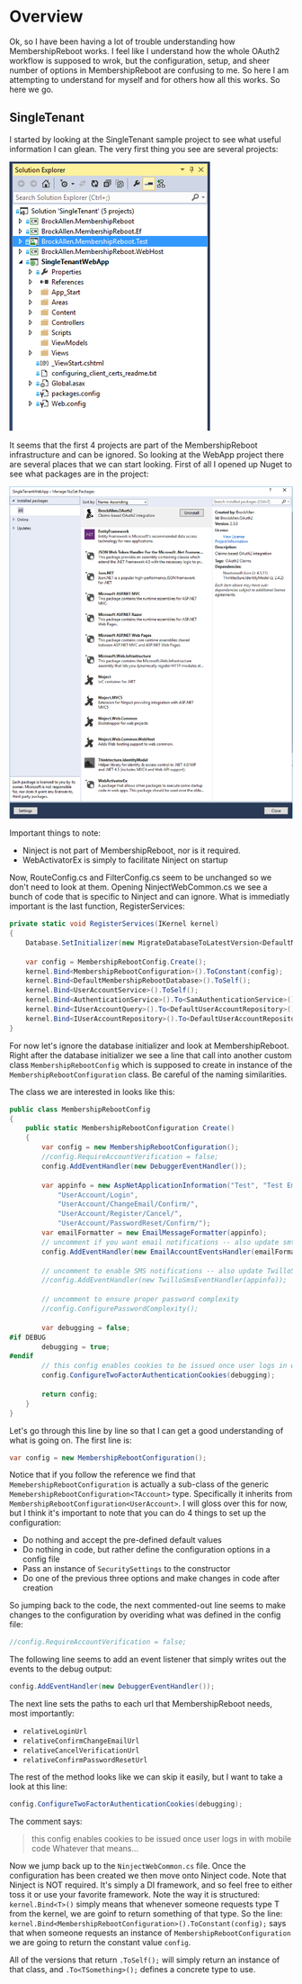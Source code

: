 # Overview

Ok, so I have been having a lot of trouble understanding how MembershipReboot works. I feel like I understand how the whole OAuth2 workflow is supposed to wrok, but the configuration, setup, and sheer number of options in MembershipReboot are confusing to me. So here I am attempting to understand for myself and for others how all this works. So here we go.

## SingleTenant
I started by looking at the SingleTenant sample project to see what useful information I can glean. The very first thing you see are several projects:

![alt text](Images/Overview-SE.png "Initial Solution Explorer")

It seems that the first 4 projects are part of the MembershipReboot infrastructure and can be ignored. So looking at the WebApp project there are several places that we can start looking. First of all I opened up Nuget to see what packages are in the project:

![alt text](Images/Overview-Nuget.png "Nuget Packages") 

Important things to note:
* Ninject is not part of MembershipReboot, nor is it required.
* WebActivatorEx is simply to facilitate Ninject on startup

Now, RouteConfig.cs and FilterConfig.cs seem to be unchanged so we don't need to look at them. Opening NinjectWebCommon.cs we see a bunch of code that is specific to Ninject and can ignore. What is immediatly important is the last function, RegisterServices:

```csharp
private static void RegisterServices(IKernel kernel)
{
    Database.SetInitializer(new MigrateDatabaseToLatestVersion<DefaultMembershipRebootDatabase, BrockAllen.MembershipReboot.Ef.Migrations.Configuration>());

    var config = MembershipRebootConfig.Create();
    kernel.Bind<MembershipRebootConfiguration>().ToConstant(config);
    kernel.Bind<DefaultMembershipRebootDatabase>().ToSelf();
    kernel.Bind<UserAccountService>().ToSelf();
    kernel.Bind<AuthenticationService>().To<SamAuthenticationService>();
    kernel.Bind<IUserAccountQuery>().To<DefaultUserAccountRepository>().InRequestScope();
    kernel.Bind<IUserAccountRepository>().To<DefaultUserAccountRepository>().InRequestScope();
} 
```
For now let's ignore the database initializer and look at MembershipReboot. Right after the database initializer we see a line that call into another custom class `MembershipRebootConfig` which is supposed to create in instance of the `MembershipRebootConfiguration` class. Be careful of the naming similarities. 

The class we are interested in looks like this:
```csharp
public class MembershipRebootConfig
{
    public static MembershipRebootConfiguration Create()
    {
        var config = new MembershipRebootConfiguration();
        //config.RequireAccountVerification = false;
        config.AddEventHandler(new DebuggerEventHandler());

        var appinfo = new AspNetApplicationInformation("Test", "Test Email Signature",
            "UserAccount/Login", 
            "UserAccount/ChangeEmail/Confirm/",
            "UserAccount/Register/Cancel/",
            "UserAccount/PasswordReset/Confirm/");
        var emailFormatter = new EmailMessageFormatter(appinfo);
        // uncomment if you want email notifications -- also update smtp settings in web.config
        config.AddEventHandler(new EmailAccountEventsHandler(emailFormatter));

        // uncomment to enable SMS notifications -- also update TwilloSmsEventHandler class below
        //config.AddEventHandler(new TwilloSmsEventHandler(appinfo));
        
        // uncomment to ensure proper password complexity
        //config.ConfigurePasswordComplexity();

        var debugging = false;
#if DEBUG
        debugging = true;
#endif
        // this config enables cookies to be issued once user logs in with mobile code
        config.ConfigureTwoFactorAuthenticationCookies(debugging);

        return config;
    }
}
```

Let's go through this line by line so that I can get a good understanding of what is going on. The first line is:
```csharp
var config = new MembershipRebootConfiguration();
```
Notice that if you follow the reference we find that `MemebershipRebootConfiguration` is actually a sub-class of the generic `MemebershipRebootConfiguration<TAccount>` type. Specifically it inherits from `MembershipRebootConfiguration<UserAccount>`. I will gloss over this for now, but I think it's important to note that you can do 4 things to set up the configuration:
* Do nothing and accept the pre-defined default values
* Do nothing in code, but rather define the configuration options in a config file
* Pass an instance of `SecuritySettings` to the constructor
* Do one of the previous three options and make changes in code after creation

So jumping back to the code, the next commented-out line seems to make changes to the configuration by overiding what was defined in the config file:
```csharp
//config.RequireAccountVerification = false;
```
 
The following line seems to add an event listener that simply writes out the events to the debug output:
```csharp
config.AddEventHandler(new DebuggerEventHandler());
```

The next line sets the paths to each url that MembershipReboot needs, most importantly:
* `relativeLoginUrl`
* `relativeConfirmChangeEmailUrl`
* `relativeCancelVerificationUrl`
* `relativeConfirmPasswordResetUrl`

The rest of the method looks like we can skip it easily, but I want to take a look at this line:
```csharp
config.ConfigureTwoFactorAuthenticationCookies(debugging);
```

The comment says:
> this config enables cookies to be issued once user logs in with mobile code
Whatever that means...


Now we jump back up to the `NinjectWebCommon.cs` file. Once the configuration has been created we then move onto Ninject code. Note that Ninject is NOT required. It's simply a DI framework, and so feel free to either toss it or use your favorite framework. Note the way it is structured:
`kernel.Bind<T>()` simply means that whenever someone requests type T from the kernel, we are goinf to return something of that type. So the line:
`kernel.Bind<MembershipRebootConfiguration>().ToConstant(config);` says that when someone requests an instance of `MembershipRebootConfiguration` we are going to return the constant value `config`.

All of the versions that return `.ToSelf();` will simply return an instance of that class, and `.To<TSomething>();` defines a concrete type to use.
 